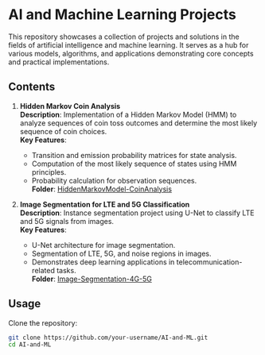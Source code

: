 # AI and Machine Learning Projects

This repository showcases a collection of projects and solutions in the fields of artificial intelligence and machine learning. It serves as a hub for various models, algorithms, and applications demonstrating core concepts and practical implementations.

## Contents

1. **Hidden Markov Coin Analysis**  
   **Description**: Implementation of a Hidden Markov Model (HMM) to analyze sequences of coin toss outcomes and determine the most likely sequence of coin choices.  
   **Key Features**:  
   - Transition and emission probability matrices for state analysis.  
   - Computation of the most likely sequence of states using HMM principles.  
   - Probability calculation for observation sequences.  
   **Folder**: [HiddenMarkovModel-CoinAnalysis](./HiddenMarkovModel-CoinAnalysis) 

2. **Image Segmentation for LTE and 5G Classification**  
   **Description**: Instance segmentation project using U-Net to classify LTE and 5G signals from images.  
   **Key Features**:  
   - U-Net architecture for image segmentation.  
   - Segmentation of LTE, 5G, and noise regions in images.  
   - Demonstrates deep learning applications in telecommunication-related tasks.  
   **Folder**: [Image-Segmentation-4G-5G](./Image-Segmentation-4G-5G)

## Usage

Clone the repository:  
```bash
git clone https://github.com/your-username/AI-and-ML.git
cd AI-and-ML
```

